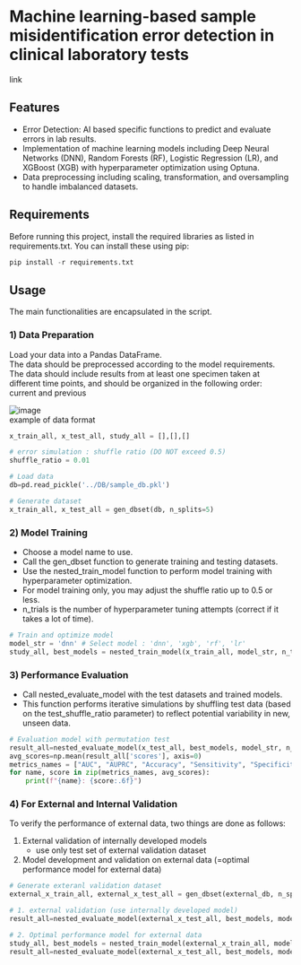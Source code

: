 # Machine learning-based sample misidentification error detection in clinical laboratory tests

link

## Features
- Error Detection: AI based specific functions to predict and evaluate errors in lab results.
- Implementation of machine learning models including Deep Neural Networks (DNN), Random Forests (RF), Logistic Regression (LR), and XGBoost (XGB) with hyperparameter optimization using Optuna.
- Data preprocessing including scaling, transformation, and oversampling to handle imbalanced datasets.

## Requirements
Before running this project, install the required libraries as listed in requirements.txt. You can install these using pip:

```python
pip install -r requirements.txt
```

## Usage
The main functionalities are encapsulated in the script.

### 1) Data Preparation
Load your data into a Pandas DataFrame.  
The data should be preprocessed according to the model requirements.  
The data should include results from at least one specimen taken at different time points, and should be organized in the following order:   
current and previous  

![image](https://github.com/user-attachments/assets/fa9bd2ee-c85d-411b-a214-0f3911f29445)  
example of data format

```python
x_train_all, x_test_all, study_all = [],[],[]

# error simulation : shuffle ratio (DO NOT exceed 0.5)
shuffle_ratio = 0.01

# Load data
db=pd.read_pickle('../DB/sample_db.pkl')

# Generate dataset
x_train_all, x_test_all = gen_dbset(db, n_splits=5)
```

### 2) Model Training
- Choose a model name to use.
- Call the gen_dbset function to generate training and testing datasets.
- Use the nested_train_model function to perform model training with hyperparameter optimization.
- For model training only, you may adjust the shuffle ratio up to 0.5 or less. 
- n_trials is the number of hyperparameter tuning attempts (correct if it takes a lot of time).

```python
# Train and optimize model 
model_str = 'dnn' # Select model : 'dnn', 'xgb', 'rf', 'lr'
study_all, best_models = nested_train_model(x_train_all, model_str, n_trials =100, shuffle_ratio = shuffle_ratio)
```

### 3) Performance Evaluation
- Call nested_evaluate_model with the test datasets and trained models.
- This function performs iterative simulations by shuffling test data (based on the test_shuffle_ratio parameter) to reflect potential variability in new, unseen data.

```python
# Evaluation model with permutation test
result_all=nested_evaluate_model(x_test_all, best_models, model_str, n_iter = 1000, test_shuffle_ratio=0.01)
avg_scores=np.mean(result_all['scores'], axis=0)
metrics_names = ["AUC", "AUPRC", "Accuracy", "Sensitivity", "Specificity", "PPV", "NPV"]
for name, score in zip(metrics_names, avg_scores):
    print(f"{name}: {score:.6f}")
```

### 4) For External and Internal Validation
To verify the performance of external data, two things are done as follows:  
1. External validation of internally developed models
   - use only test set of external validation dataset
2. Model development and validation on external data (=optimal performance model for external data)

```python
# Generate exteranl validation dataset
external_x_train_all, external_x_test_all = gen_dbset(external_db, n_splits=5)

# 1. external validation (use internally developed model)
result_all=nested_evaluate_model(external_x_test_all, best_models, model_str, n_iter = 1000, test_shuffle_ratio=shuffle_ratio)

# 2. Optimal performance model for external data
study_all, best_models = nested_train_model(external_x_train_all, model_str, n_trials =100, shuffle_ratio = shuffle_ratio)
result_all=nested_evaluate_model(external_x_test_all, best_models, model_str, n_iter = 1000, test_shuffle_ratio=shuffle_ratio)
```


